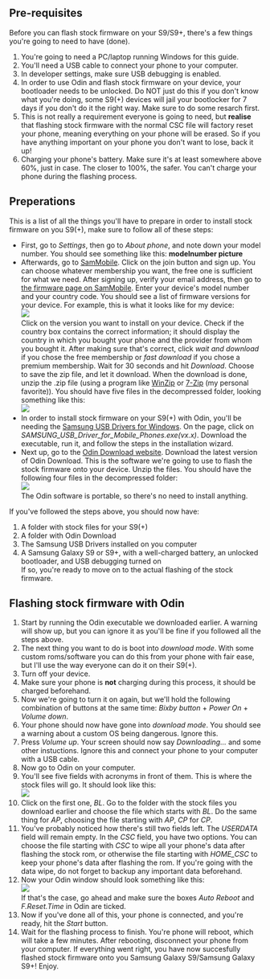 ## Pre-requisites
Before you can flash stock firmware on your S9/S9+, there's a few things you're going to need to have (done). 
1. You're going to need a PC/laptop running Windows for this guide.
2. You'll need a USB cable to connect your phone to your computer.
3. In developer settings, make sure USB debugging is enabled.
4. In order to use Odin and flash stock firmware on your device, your bootloader needs to be unlocked. Do NOT just do this if you don't know what you're doing, some S9(+) devices will jail your bootlocker for 7 days if you don't do it the right way. Make sure to do some resarch first.
5. This is not really a requirement everyone is going to need, but **realise** that flashing stock firmware with the normal CSC file will factory reset your phone, meaning everything on your phone will be erased. So if you have anything important on your phone you don't want to lose, back it up!
6. Charging your phone's battery. Make sure it's at least somewhere above 60%, just in case. The closer to 100%, the safer. You can't charge your phone during the flashing process.
## Preperations
This is a list of all the things you'll have to prepare in order to install stock firmware on you S9(+), make sure to follow all of these steps:
* First, go to *Settings*, then go to *About phone*, and note down your model number. You should see something like this:
**modelnumber picture**
* Afterwards, go to [SamMobile](https://www.sammobile.com/). Click on the join button and sign up. You can choose whatever membership you want, the free one is sufficient for what we need. After signing up, verify your email address, then go to [the firmware page on SamMobile](https://www.sammobile.com/firmwares/recent/). Enter your device's model number and your country code. You should see a list of firmware versions for your device. For example, this is what it looks like for my device:\
  ![](https://user-images.githubusercontent.com/66011441/120787442-a8bc9c80-c52f-11eb-8468-66cdad213a9d.PNG)\
  Click on the version you want to install on your device. Check if the country box contains the correct information; it should display the country in which you bought your phone and the provider from whom you bought it. After making sure that's correct, click *wait and download* if you chose the free membership or *fast download* if you chose a premium membership. Wait for 30 seconds and hit *Download*. Choose to save the zip file, and let it download. 
  When the download is done, unzip the .zip file (using a program like [WinZip](https://www.winzip.com/win/nl/) or [7-Zip](https://www.7-zip.org/) (my personal favorite)). You should have five files in the decompressed folder, looking something like this:\
  ![](https://user-images.githubusercontent.com/66011441/120793245-f12b8880-c536-11eb-8bb2-5289b36b2505.PNG)
* In order to install stock firmware on your S9(+) with Odin, you'll be needing the [Samsung USB Drivers for Windows](https://developer.samsung.com/mobile/android-usb-driver.html). On the page, click on *SAMSUNG_USB_Driver_for_Mobile_Phones.exe(vx.x)*. Download the executable, run it, and follow the steps in the installation wizard.
* Next up, go to the [Odin Download website](https://www.odinflash.com/). Download the latest version of Odin Download. This is the software we're going to use to flash the stock firmware onto your device. Unzip the files. You should have the following four files in the decompressed folder:\
  ![](https://user-images.githubusercontent.com/66011441/120792023-38b11500-c535-11eb-80ee-79b97d77f986.PNG)\
The Odin software is portable, so there's no need to install anything.

If you've followed the steps above, you should now have:
1. A folder with stock files for your S9(+)
2. A folder with Odin Download
3. The Samsung USB Drivers installed on you computer
4. A Samsung Galaxy S9 or S9+, with a well-charged battery, an unlocked bootloader, and USB debugging turned on\
If so, you're ready to move on to the actual flashing of the stock firmware.

## Flashing stock firmware with Odin
1. Start by running the Odin executable we downloaded earlier. A warning will show up, but you can ignore it as you'll be fine if you followed all the steps above.
2. The next thing you want to do is boot into *download mode*. With some custom roms/software you can do this from your phone with fair ease, but I'll use the way everyone can do it on their S9(+).
3. Turn off your device.
4. Make sure your phone is **not** charging during this process, it should be charged beforehand.
5. Now we're going to turn it on again, but we'll hold the following combination of buttons at the same time: *Bixby button* + *Power On* + *Volume down*.
6. Your phone should now have gone into *download mode*. You should see a warning about a custom OS being dangerous. Ignore this.
7. Press *Volume up*. Your screen should now say *Downloading...* and some other instuctions. Ignore this and connect your phone to your computer with a USB cable.
8. Now go to Odin on your computer.
9. You'll see five fields with acronyms in front of them. This is where the stock files will go. It should look like this:\
  ![](https://user-images.githubusercontent.com/66011441/122463849-6c208480-cfb6-11eb-9966-f6d0c78af238.PNG)
11. Click on the first one, *BL*. Go to the folder with the stock files you download earlier and choose the file which starts with *BL*. Do the same thing for *AP*, choosing the file starting with *AP*, *CP* for *CP*.
12. You've probably noticed how there's still two fields left. The *USERDATA* field will remain empty. In the *CSC* field, you have two options. You can choose the file starting with *CSC* to wipe all your phone's data after flashing the stock rom, or otherwise the file starting with *HOME_CSC* to keep your phone's data after flashing the rom. If you're going with the data wipe, do not forget to backup any important data beforehand.
13. Now your Odin window should look something like this:\
  ![](https://user-images.githubusercontent.com/66011441/122465366-4f854c00-cfb8-11eb-89f5-636492ddbf55.PNG)\
  If that's the case, go ahead and make sure the boxes *Auto Reboot* and *F.Reset.Time* in Odin are ticked.
13. Now if you've done all of this, your phone is connected, and you're ready, hit the *Start* button.
14. Wait for the flashing process to finish. You're phone will reboot, which will take a few minutes. After rebooting, disconnect your phone from your computer. 
If everything went right, you have now succesfully flashed stock firmware onto you Samsung Galaxy S9/Samsung Galaxy S9+! Enjoy.
